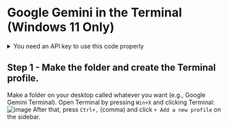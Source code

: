 # Google Gemini in the Terminal (Windows 11 Only)

<details>
  <summary>You need an API key to use this code properly</summary>
  Get it from Google AI Studio: https://aistudio.google.com/
</details>

## Step 1 - Make the folder and create the Terminal profile.
Make a folder on your desktop called whatever you want (e.g., Google Gemini Terminal).
Open Terminal by pressing `Win+X` and clicking Terminal:
![image](https://github.com/user-attachments/assets/09680f11-18eb-461c-81e7-617202e5523b)
After that, press `Ctrl+,` (comma) and click `+ Add a new profile` on the sidebar.
